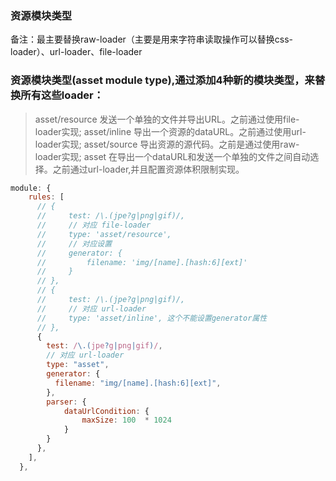 ### 资源模块类型

备注：最主要替换raw-loader（主要是用来字符串读取操作可以替换css-loader）、url-loader、file-loader

### 资源模块类型(asset module type),通过添加4种新的模块类型，来替换所有这些loader：

> asset/resource 发送一个单独的文件并导出URL。之前通过使用file-loader实现;
> asset/inline 导出一个资源的dataURL。之前通过使用url-loader实现;
> asset/source 导出资源的源代码。之前是通过使用raw-loader实现;
> asset 在导出一个dataURL和发送一个单独的文件之间自动选择。之前通过url-loader,并且配置资源体积限制实现。


````javascript
module: {
    rules: [
      // {
      //     test: /\.(jpe?g|png|gif)/,
      //     // 对应 file-loader
      //     type: 'asset/resource',
      //     // 对应设置
      //     generator: {
      //         filename: 'img/[name].[hash:6][ext]'
      //     }
      // },
      // {
      //     test: /\.(jpe?g|png|gif)/,
      //     // 对应 url-loader
      //     type: 'asset/inline', 这个不能设置generator属性
      // },
      {
        test: /\.(jpe?g|png|gif)/,
        // 对应 url-loader
        type: "asset",
        generator: {
          filename: "img/[name].[hash:6][ext]",
        },
        parser: {
            dataUrlCondition: {
                maxSize: 100  * 1024
            }
        }
      },
    ],
  },
````